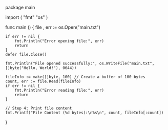 package main

import (
	"fmt"
	"os"
)


func main () {
	file , err := os.Open("main.txt")

	if err != nil {
        fmt.Println("Error opening file:", err)
        return
    }
    defer file.Close() 

	fmt.Println("File opened successfully:", os.WriteFile("main.txt", []byte("Hello, World!"), 0644))

	fileInfo := make([]byte, 100) // Create a buffer of 100 bytes
    count, err := file.Read(fileInfo)
    if err != nil {
        fmt.Println("Error reading file:", err)
        return
    }

    // Step 4: Print file content
    fmt.Printf("File Content (%d bytes):\n%s\n", count, fileInfo[:count])
}